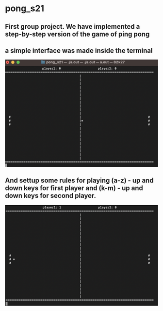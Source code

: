 # pong_s21

## First group project. We have implemented a step-by-step version of the game of ping pong

## a simple interface was made inside the terminal

![interface](images/PHOTO_INTERFACE1.png)

## And settup some rules for playing (a-z) - up and down keys for first player and (k-m) - up and down keys for second player.

![1p_win](images/WIN1.png)

